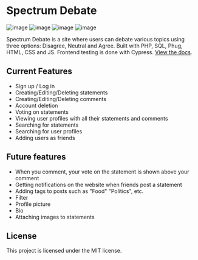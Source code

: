 # Spectrum Debate

![image](https://github.com/Laptop-Salad/SpectrumDebate/assets/80591698/750bee4c-ea55-4b61-a0df-59c39c584d8d)
![image](https://github.com/Laptop-Salad/SpectrumDebate/assets/80591698/d4258e29-135d-4d13-ae39-7f9425f5700d)
![image](https://github.com/Laptop-Salad/SpectrumDebate/assets/80591698/a516b113-a189-4e0c-a519-40a1b93ab5c5)
![image](https://github.com/Laptop-Salad/SpectrumDebate/assets/80591698/586aa86c-01a3-4efd-9e28-8e611936985b)

Spectrum Debate is a site where users can debate various topics using three options: Disagree, Neutral and Agree. Built with PHP, SQL, Phug, HTML, CSS and JS. Frontend testing is done with Cypress. [View the docs](https://github.com/Laptop-Salad/SpectrumDebate/tree/master/docs).

## Current Features
- Sign up / Log in
- Creating/Editing/Deleting statements
- Creating/Editing/Deleting comments
- Account deletion
- Voting on statements
- Viewing user profiles with all their statements and comments
- Searching for statements
- Searching for user profiles
- Adding users as friends

## Future features
- When you comment, your vote on the statement is shown above your comment
- Getting notifications on the website when friends post a statement
- Adding tags to posts such as "Food" "Politics", etc.
- Filter
- Profile picture
- Bio
- Attaching images to statements

## License
This project is licensed under the MIT license.
